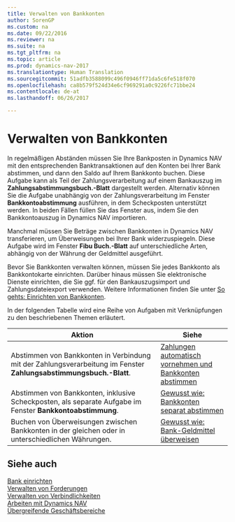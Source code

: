 ```yaml
---
title: Verwalten von Bankkonten
author: SorenGP
ms.custom: na
ms.date: 09/22/2016
ms.reviewer: na
ms.suite: na
ms.tgt_pltfrm: na
ms.topic: article
ms.prod: dynamics-nav-2017
ms.translationtype: Human Translation
ms.sourcegitcommit: 51adfb3588099c496f0946ff71da5c6fe518f070
ms.openlocfilehash: ca8b579f524d34e6cf969291a0c9226fc71bbe24
ms.contentlocale: de-at
ms.lasthandoff: 06/26/2017

---
```


# <a name="manage-bank-accounts"></a>Verwalten von Bankkonten
In regelmäßigen Abständen müssen Sie Ihre Bankposten in Dynamics NAV mit den entsprechenden Banktransaktionen auf den Konten bei Ihrer Bank abstimmen, und dann den Saldo auf Ihrem Bankkonto buchen. Diese Aufgabe kann als Teil der Zahlungsverarbeitung auf einem Bankauszug im **Zahlungsabstimmungsbuch.-Blatt** dargestellt werden. Alternativ können Sie die Aufgabe unabhängig von der Zahlungsverarbeitung im Fenster **Bankkontoabstimmung** ausführen, in dem Scheckposten unterstützt werden. In beiden Fällen füllen Sie das Fenster aus, indem Sie den Bankkontoauszug in Dynamics NAV importieren.

Manchmal müssen Sie Beträge zwischen Bankkonten in Dynamics NAV transferieren, um Überweisungen bei Ihrer Bank widerzuspiegeln. Diese Aufgabe wird im Fenster **Fibu Buch.-Blatt** auf unterschiedliche Arten, abhängig von der Währung der Geldmittel ausgeführt.

Bevor Sie Bankkonten verwalten können, müssen Sie jedes Bankkonto als Bankkontokarte einrichten. Darüber hinaus müssen Sie elektronische Dienste einrichten, die Sie ggf. für den Bankauszugsimport und Zahlungsdateiexport verwenden. Weitere Informationen finden Sie unter [So gehts: Einrichten von Bankkonten](bank-setup-banking.md).

In der folgenden Tabelle wird eine Reihe von Aufgaben mit Verknüpfungen zu den beschriebenen Themen erläutert.

|Aktion |Siehe |
|---|----|
|Abstimmen von Bankkonten in Verbindung mit der Zahlungsverarbeitung im Fenster **Zahlungsabstimmungsbuch.-Blatt**.|[Zahlungen automatisch vornehmen und Bankkonten abstimmen](receivables-apply-payments-auto-reconcile-bank-accounts.md)|
|Abstimmen von Bankkonten, inklusive Scheckposten, als separate Aufgabe im Fenster **Bankkontoabstimmung**.|[Gewusst wie: Bankkonten separat abstimmen](bank-how-reconcile-bank-accounts-separately.md)|
|Buchen von Überweisungen zwischen Bankkonten in der gleichen oder in unterschiedlichen Währungen.|[Gewusst wie: Bank-Geldmittel überweisen](bank-how-transfer-bank-funds.md)
## <a name="see-also"></a>Siehe auch  
[Bank einrichten](bank-setup-banking.md)  
[Verwalten von Forderungen](receivables-manage-receivables.md)  
[Verwalten von Verbindlichkeiten](payables-manage-payables.md)    
[Arbeiten mit Dynamics NAV](ui-work-product.md)  
[Übergreifende Geschäftsbereiche](ui-across-business-areas.md)


